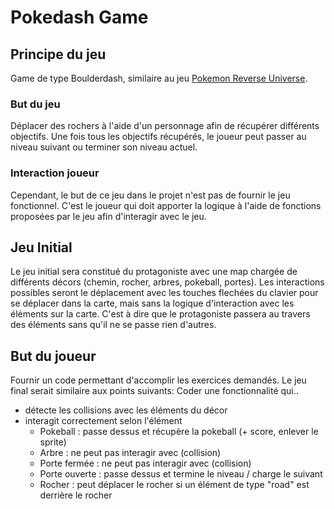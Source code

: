 # Pokedash Game
## Principe du jeu
Game de type Boulderdash, similaire au jeu [Pokemon Reverse Universe]("https://github.com/JulienRichoz/PokemonReverseUniverse").

### But du jeu
Déplacer des rochers à l'aide d'un personnage afin de récupérer différents objectifs. Une fois tous les objectifs récupérés, le joueur peut passer au niveau suivant ou terminer son niveau actuel.

### Interaction joueur
Cependant, le but de ce jeu dans le projet n'est pas de fournir le jeu fonctionnel. C'est le joueur qui doit apporter la logique à l'aide de fonctions proposées par le jeu afin d'interagir avec le jeu.

## Jeu Initial
Le jeu initial sera constitué du protagoniste avec une map chargée de différents décors (chemin, rocher, arbres, pokeball, portes). 
Les interactions possibles seront le déplacement avec les touches flechées du clavier pour se déplacer dans la carte, mais sans la logique d'interaction avec les éléments sur la carte. C'est à dire que le protagoniste passera au travers des éléments sans qu'il ne se passe rien d'autres.

## But du joueur
Fournir un code permettant d'accomplir les exercices demandés. Le jeu final serait similaire aux points suivants:
Coder une fonctionnalité qui..
- détecte les collisions avec les éléments du décor
- interagit correctement selon l'élément
    - Pokeball : passe dessus et récupère la pokeball (+ score, enlever le sprite)
    - Arbre : ne peut pas interagir avec (collision)
    - Porte fermée : ne peut pas interagir avec (collision)
    - Porte ouverte : passe dessus et termine le niveau / charge le suivant
    - Rocher : peut déplacer le rocher si un élément de type "road" est derrière le rocher